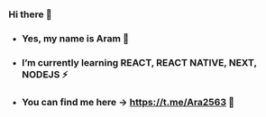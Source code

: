 ### Hi there 👋 
* ### Yes, my name is Aram 🤔
* ### I’m currently learning REACT, REACT NATIVE, NEXT, NODEJS ⚡
* ### You can find me here -> https://t.me/Ara2563 💬
<!--
**aram20134/aram20134** is a ✨ _special_ ✨ repository because its `README.md` (this file) appears on your GitHub profile.

Here are some ideas to get you started:

- 🔭 I’m currently working on ...
- 🌱 I’m currently learning ...
- 👯 I’m looking to collaborate on ...
- 🤔 I’m looking for help with ...
- 💬 Ask me about ...
- 📫 How to reach me: ...
- 😄 Pronouns: ...
- ⚡ Fun fact: ...
-->
